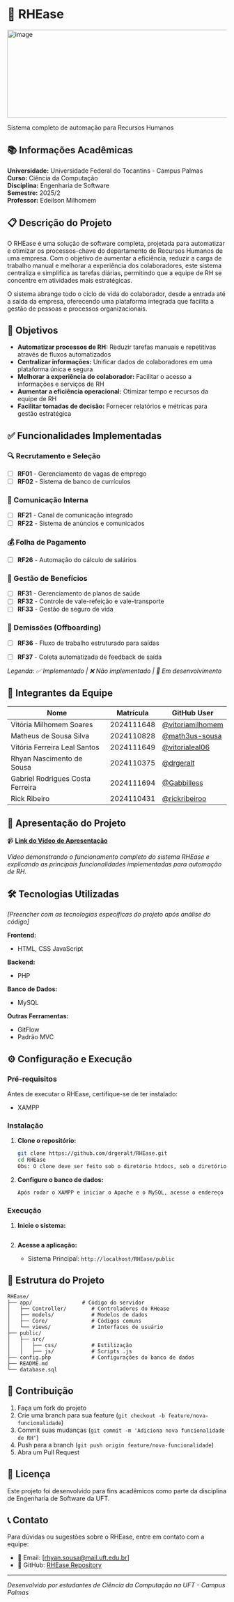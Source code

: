 # 💼 RHEase

<img width="777" height="202" alt="image" src="https://github.com/user-attachments/assets/a8f8eb07-5703-458e-8c70-ce1bd9c591af" />

Sistema completo de automação para Recursos Humanos

## 📚 Informações Acadêmicas

**Universidade:** Universidade Federal do Tocantins - Campus Palmas  
**Curso:** Ciência da Computação  
**Disciplina:** Engenharia de Software  
**Semestre:** 2025/2  
**Professor:** Edeilson Milhomem

## 📋 Descrição do Projeto

O RHEase é uma solução de software completa, projetada para automatizar e otimizar os processos-chave do departamento de Recursos Humanos de uma empresa. Com o objetivo de aumentar a eficiência, reduzir a carga de trabalho manual e melhorar a experiência dos colaboradores, este sistema centraliza e simplifica as tarefas diárias, permitindo que a equipe de RH se concentre em atividades mais estratégicas.

O sistema abrange todo o ciclo de vida do colaborador, desde a entrada até a saída da empresa, oferecendo uma plataforma integrada que facilita a gestão de pessoas e processos organizacionais.

## 🎯 Objetivos

- **Automatizar processos de RH:** Reduzir tarefas manuais e repetitivas através de fluxos automatizados
- **Centralizar informações:** Unificar dados de colaboradores em uma plataforma única e segura
- **Melhorar a experiência do colaborador:** Facilitar o acesso a informações e serviços de RH
- **Aumentar a eficiência operacional:** Otimizar tempo e recursos da equipe de RH
- **Facilitar tomadas de decisão:** Fornecer relatórios e métricas para gestão estratégica

## ✅ Funcionalidades Implementadas

### 🔍 Recrutamento e Seleção
- [ ] **RF01** - Gerenciamento de vagas de emprego
- [ ] **RF02** - Sistema de banco de currículos

### 💬 Comunicação Interna
- [ ] **RF21** - Canal de comunicação integrado
- [ ] **RF22** - Sistema de anúncios e comunicados

### 💰 Folha de Pagamento
- [ ] **RF26** - Automação do cálculo de salários

### 🏥 Gestão de Benefícios
- [ ] **RF31** - Gerenciamento de planos de saúde
- [ ] **RF32** - Controle de vale-refeição e vale-transporte
- [ ] **RF33** - Gestão de seguro de vida

### 👋 Demissões (Offboarding)
- [ ] **RF36** - Fluxo de trabalho estruturado para saídas
- [ ] **RF37** - Coleta automatizada de feedback de saída


*Legenda: ✅ Implementado | ❌ Não implementado | 🔄 Em desenvolvimento*

## 👥 Integrantes da Equipe

| Nome                          | Matrícula   | GitHub User                                           |
|-------------------------------|-------------|-------------------------------------------------------|
| Vitória Milhomem Soares       | 2024111648  | [@vitoriamilhomem](https://github.com/vitoriamilhomem)|
| Matheus de Sousa Silva   | 2024110828  | [@math3us-sousa](https://github.com/math3us-sousa)         |
| Vitória Ferreira Leal Santos | 2024111649  | [@vitorialeal06](https://github.com/vitorialeal06)     |
| Rhyan Nascimento de Sousa     | 2024110375  | [@drgeralt](https://github.com/drgeralt)              |
| Gabriel Rodrigues Costa Ferreira | 2024111694 | [@Gabbilless](https://github.com/Gabbilless)        |
| Rick Ribeiro | 2024110431 | [@rickribeiroo](https://github.com/rickribeiroo)        |

## 🎥 Apresentação do Projeto

📹 **[Link do Vídeo de Apresentação](https://youtu.be/N42ZZCQRpSQ)**

*Vídeo demonstrando o funcionamento completo do sistema RHEase e explicando as principais funcionalidades implementadas para automação de RH.*

## 🛠️ Tecnologias Utilizadas

*[Preencher com as tecnologias específicas do projeto após análise do código]*

**Frontend:**
- HTML, CSS JavaScript

**Backend:**
- PHP

**Banco de Dados:**
- MySQL

**Outras Ferramentas:**
- GitFlow
- Padrão MVC

## ⚙️ Configuração e Execução

### Pré-requisitos

Antes de executar o RHEase, certifique-se de ter instalado:

- XAMPP

### Instalação

1. **Clone o repositório:**
   ```bash
   git clone https://github.com/drgeralt/RHEase.git
   cd RHEase
   Obs: O clone deve ser feito sob o diretório htdocs, sob o diretório de instalação do XAMPP
   ```


2. **Configure o banco de dados:**
   ```bash
   Após rodar o XAMPP e iniciar o Apache e o MySQL, acesse o endereço 127.0.0.1, vá em phpadmin e use o backup do banco de dados chamado database.db
   ```


### Execução

1. **Inicie o sistema:**
   ```Inicie o Apache e MySQL a partir do XAMPP Control panel
   ```

2. **Acesse a aplicação:**
    - Sistema Principal: `http://localhost/RHEase/public`


## 📁 Estrutura do Projeto

```
RHEase/
├── app/                # Código do servidor
│   ├── Controller/        # Controladores do RHease
│   ├── models/            # Modelos de dados
│   ├── Core/              # Códigos comuns
│   └── views/             # Interfaces de usuário
├── public/              
│   ├── src/
│   │   ├── css/           # Estilização
│   │   ├── js/            # Scripts .js
├── config.php             # Configurações do banco de dados
├── README.md
└── database.sql
```

## 🤝 Contribuição

1. Faça um fork do projeto
2. Crie uma branch para sua feature (`git checkout -b feature/nova-funcionalidade`)
3. Commit suas mudanças (`git commit -m 'Adiciona nova funcionalidade de RH'`)
4. Push para a branch (`git push origin feature/nova-funcionalidade`)
5. Abra um Pull Request

## 📄 Licença

Este projeto foi desenvolvido para fins acadêmicos como parte da disciplina de Engenharia de Software da UFT.

## 📞 Contato

Para dúvidas ou sugestões sobre o RHEase, entre em contato com a equipe:

- 📧 Email: [rhyan.sousa@mail.uft.edu.br]
- 🐙 GitHub: [RHEase Repository](https://github.com/drgeralt/RHEase)

---

*Desenvolvido️ por estudantes de Ciência da Computação na UFT - Campus Palmas*
